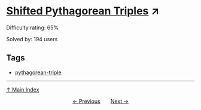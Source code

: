 # [Shifted Pythagorean Triples](https://projecteuler.net/problem=730) ↗️

Difficulty rating: 65%

Solved by: 194 users
## Tags

- [pythagorean-triple](../tags/pythagorean-triple.md)



---

[↑ Main Index](../README.md)


<div align=center><a href='729.md'>← Previous</a> &nbsp;&nbsp; &nbsp;&nbsp;  <a href='731.md'>Next →</a></div>
